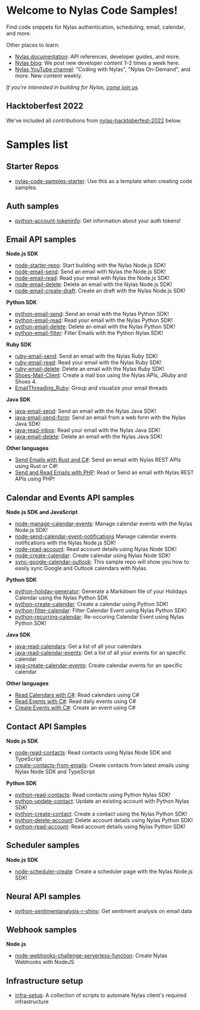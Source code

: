 # Welcome to Nylas Code Samples!

Find code snippets for Nylas authentication, scheduling, email, calendar, and more.

Other places to learn:

- [Nylas documentation](https://developer.nylas.com): API references, developer guides, and more.
- [Nylas blog](https://www.nylas.com/blog/): We post new developer content 1–2 times a week here.
- [Nylas YouTube channel](https://www.youtube.com/c/nylas): "Coding with Nylas", "Nylas On-Demand", and more. New content weekly.

_If you're interested in building for Nylas, [come join us](https://ats.comparably.com/api/v1/gh/nylas)._

## Hacktoberfest 2022
We've included all contributions from [nylas-hacktoberfest-2022](https://github.com/nylas-samples/nylas-hacktoberfest-2022) below.

# Samples list

## Starter Repos
- [nylas-code-samples-starter](https://github.com/nylas-samples/nylas-code-samples-starter): Use this as a template when creating code samples.

## Auth samples

- [python-account-tokeninfo](https://github.com/nylas-samples/python-account-tokeninfo): Get information about your auth tokens!

## Email API samples

**Node.js SDK**
- [node-starter-repo](https://github.com/nylas-samples/node-starter-repo): Start building with the Nylas Node.js SDK!
- [node-email-send](https://github.com/nylas-samples/node-email-send): Send an email with Nylas the Node.js SDK!
- [node-email-read](https://github.com/nylas-samples/node-email-read): Read your email with Nylas the Node.js SDK!
- [node-email-delete](https://github.com/nylas-samples/node-delete-email): Delete an email with the Nylas Node.js SDK!
- [node-email-create-draft](https://github.com/nylas-samples/nylas-hacktoberfest-2022//tree/main/code-samples/email/node/create-draft): Create an draft with the Nylas Node.js SDK!

**Python SDK**

- [python-email-send](https://github.com/nylas-samples/python-email-send): Send an email with the Nylas Python SDK!
- [python-email-read](https://github.com/nylas-samples/python-email-read): Read your email with the Nylas Python SDK!
- [python-email-delete](https://github.com/nylas-samples/python-email-delete): Delete an email with the Nylas Python SDK!
- [python-email-filter](https://github.com/nylas-samples/nylas-hacktoberfest-2022//tree/main/code-samplesemail/python/filter-email/): Filter Emails with the Python Nylas SDK!

**Ruby SDK**

- [ruby-email-send](https://github.com/nylas-samples/ruby-email-send): Send an email with the Nylas Ruby SDK!
- [ruby-email-read](https://github.com/nylas-samples/ruby-email-read): Read your email with the Nylas Ruby SDK!
- [ruby-email-delete](https://github.com/nylas-samples/ruby-email-delete): Delete an email with the Nylas Ruby SDK!
- [Shoes-Mail-Client](https://github.com/nylas-samples/Shoes-Mail-Client): Create a mail box using the Nylas APIs, JRuby and Shoes 4.
- [EmailThreading_Ruby](https://github.com/nylas-samples/EmailThreading_Ruby): Group and visualize your email threads

**Java SDK**

- [java-email-send](https://github.com/nylas-samples/java-email-send): Send an email with the Nylas Java SDK!
- [java-email-send-form](https://github.com/nylas-samples/java-email-send-form): Send an email from a web form with the Nylas Java SDK!
- [java-read-inbox](https://github.com/nylas-samples/java-read-email): Read your email with the Nylas Java SDK!
- [java-email-delete](https://github.com/nylas-samples/java_email_delete): Delete an email with the Nylas Java SDK!

**Other languages**

- [Send Emails with Rust and C#](https://github.com/nylas-samples/send_emails_rust_csharp): Send an email with Nylas REST APIs using Rust or C#!
- [Send and Read Emails with PHP](https://github.com/nylas-samples/php_send_and_read_emails): Read or Send an email with Nylas REST APIs using PHP!

## Calendar and Events API samples

**Node.js SDK and JavaScript**
- [node-manage-calendar-events](https://github.com/nylas-samples/node-manage-calendar-events): Manage calendar events with the Nylas Node.js SDK!
- [node-send-calendar-event-notifications](https://github.com/nylas-samples/node-send-calendar-event-notifications) Manage calendar events notifications with the Nylas Node.js SDK!
- [node-read-account](https://github.com/nylas-samples/nylas-hacktoberfest-2022/tree/main/code-samples/account/node/read-account/): Read account details using Nylas Node SDK!
- [node-create-calendar](https://github.com/nylas-samples/nylas-hacktoberfest-2022/tree/main/code-samples/calendar/node/create-calendar/): Create calendar using Nylas Node SDK!
- [sync-google-calendar-outlook](https://github.com/nylas-samples/nylas-code-samples-starter): This sample repo will show you how to easily sync Google and Outlook calendars with Nylas.

**Python SDK**
- [python-holiday-generator](https://github.com/nylas-samples/python-holidays-generator): Generate a Markdown file of your Holidays Calendar using the Nylas Python SDK
- [python-create-calendar](https://github.com/nylas-samples/nylas-hacktoberfest-2022//tree/main/code-samples/calendar/python/create-calendar/): Create a calendar using Python SDK!
- [python-filter-calendar](https://github.com/nylas-samples/nylas-hacktoberfest-2022//tree/main/code-samples/calendar/python/filter-calendar/): Filter Calendar Event using Nylas Python SDK!
- [python-recurring-calendar](https://github.com/nylas-samples/nylas-hacktoberfest-2022//tree/main/code-samples/calendar/python/reoccuring_event/): Re-occuring Calendar Event using Nylas Python SDK!

**Java SDK**
- [java-read-calendars](https://github.com/nylas-samples/java-read-calendars): Get a list of all your calendars
- [java-read-calendar-events](https://github.com/nylas-samples/java-read-calendar-events): Get a list of all your events for an specific calendar
- [java-create-calendar-events](https://github.com/nylas-samples/java-create-calendar-events): Create calendar events for an specific calendar

**Other languages**
- [Read Calendars with C#](https://github.com/nylas-samples/read_calendars_c_sharp): Read calendars using C#
- [Read Events with C#](https://github.com/nylas-samples/read_events_c_sharp): Read daily events using C#
- [Create Events with C#](https://github.com/nylas-samples/create_events_c_sharp): Create an event using C#

## Contact API Samples

**Node.js SDK**
- [node-read-contacts](https://github.com/nylas-samples/nylas-hacktoberfest-2022//tree/main/code-samples/contact/node/read-contacts/): Read contacts using Nylas Node SDK and TypeScript
- [create-contacts-from-emails](https://github.com/nylas-samples/nylas-hacktoberfest-2022//tree/main/code-samples/contact/node/create-contacts-from-emails/): Create contacts from latest emails using Nylas Node SDK and TypeScript

**Python SDK**
- [python-read-contacts](https://github.com/nylas-samples/nylas-hacktoberfest-2022/tree/main/code-samples/contact/python/read_contacts/): Read contacts using Python Nylas SDK!
- [python-update-contact](https://github.com/nylas-samples/nylas-hacktoberfest-2022/tree/main/code-samples/contact/python/update_contact/): Update an existing account with Python Nylas SDK!
- [python-create-contact](https://github.com/nylas-samples/nylas-hacktoberfest-2022/tree/main/code-samples/contact/python/create_contact/): Create a contact using the Nylas Python SDK!
- [python-delete-account](https://github.com/nylas-samples/nylas-hacktoberfest-2022/tree/main/code-samples/contact/python/delete_contact/): Delete account details using Nylas Python SDK!
- [python-read-account](https://github.com/nylas-samples/nylas-hacktoberfest-2022//tree/main/code-samples/account/python/read-account/): Read account details using Nylas Python SDK!

## Scheduler samples

**Node.js SDK**

- [node-scheduler-create](https://github.com/nylas-samples/node-scheduler-create): Create a scheduler page with the Nylas Node.js SDK!

## Neural API samples

- [python-sentimentanalysis-r-shiny](https://github.com/nylas-samples/python-sentimentanalysis-r-shiny): Get sentiment analysis on email data

## Webhook samples

**Node.js**
- [node-webhooks-challenge-serverless-function](https://github.com/nylas-samples/node-webhooks-challenge-serverless-function): Create Nylas Webhooks with NodeJS

## Infrastructure setup
- [infra-setup](https://github.com/nylas-samples/infra-setup): A collection of scripts to automate Nylas client's required infrastructure
